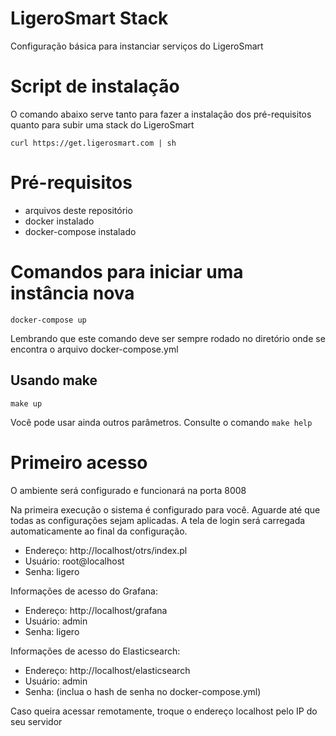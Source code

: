 # LigeroSmart Stack

Configuração básica para instanciar serviços do LigeroSmart

# Script de instalação

O comando abaixo serve tanto para fazer a instalação dos pré-requisitos quanto para subir uma stack do LigeroSmart
```
curl https://get.ligerosmart.com | sh
```

# Pré-requisitos

* arquivos deste repositório
* docker instalado
* docker-compose instalado

# Comandos para iniciar uma instância nova
```
docker-compose up
```
Lembrando que este comando deve ser sempre rodado no diretório onde se encontra o arquivo docker-compose.yml

## Usando make
```
make up
```
Você pode usar ainda outros parâmetros. Consulte o comando `make help`


# Primeiro acesso

O ambiente será configurado e funcionará na porta 8008

Na primeira execução o sistema é configurado para você. Aguarde até que todas as configurações sejam aplicadas.
A tela de login será carregada automaticamente ao final da configuração.

* Endereço: http://localhost/otrs/index.pl
* Usuário: root@localhost
* Senha: ligero

Informações de acesso do Grafana:
* Endereço: http://localhost/grafana
* Usuário: admin
* Senha: ligero

Informações de acesso do Elasticsearch:
* Endereço: http://localhost/elasticsearch
* Usuário: admin
* Senha: (inclua o hash de senha no docker-compose.yml)


Caso queira acessar remotamente, troque o endereço localhost pelo IP do seu servidor
